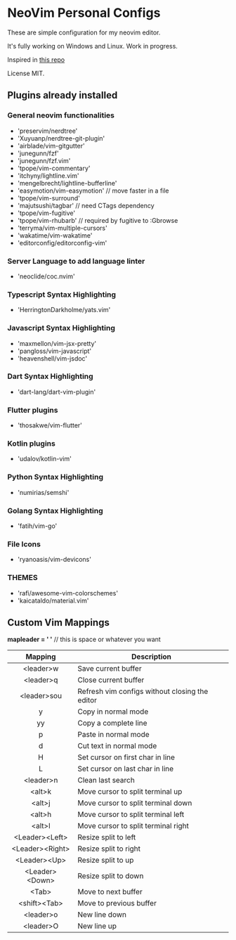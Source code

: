 # NeoVim Personal Configs

These are simple configuration for my neovim editor.

It's fully working on Windows and Linux. Work in progress.

Inspired in [this repo](https://github.com/jdhao/nvim-config)

License MIT.

## Plugins already installed

### General neovim functionalities

- 'preservim/nerdtree'
- 'Xuyuanp/nerdtree-git-plugin'
- 'airblade/vim-gitgutter'
- 'junegunn/fzf'
- 'junegunn/fzf.vim'
- 'tpope/vim-commentary'
- 'itchyny/lightline.vim'
- 'mengelbrecht/lightline-bufferline'
- 'easymotion/vim-easymotion' // move faster in a file
- 'tpope/vim-surround'
- 'majutsushi/tagbar' // need CTags dependency
- 'tpope/vim-fugitive'
- 'tpope/vim-rhubarb' // required by fugitive to :Gbrowse
- 'terryma/vim-multiple-cursors'
- 'wakatime/vim-wakatime'
- 'editorconfig/editorconfig-vim'

### Server Language to add language linter

- 'neoclide/coc.nvim'

### Typescript Syntax Highlighting

- 'HerringtonDarkholme/yats.vim'

### Javascript Syntax Highlighting

- 'maxmellon/vim-jsx-pretty'
- 'pangloss/vim-javascript'
- 'heavenshell/vim-jsdoc'

### Dart Syntax Highlighting

- 'dart-lang/dart-vim-plugin'

### Flutter plugins

- 'thosakwe/vim-flutter'

### Kotlin plugins

- 'udalov/kotlin-vim'

### Python Syntax Highlighting

- 'numirias/semshi'

### Golang Syntax Highlighting

- 'fatih/vim-go'

### File Icons

- 'ryanoasis/vim-devicons'

### THEMES

- 'rafi/awesome-vim-colorschemes'
- 'kaicataldo/material.vim'

## Custom Vim Mappings

**mapleader = ' '** // this is space or whatever you want

|      Mapping      | Description                                    |
| :---------------: | ---------------------------------------------- |
|    \<leader>w     | Save current buffer                            |
|    \<leader>q     | Close current buffer                           |
|   \<leader>sou    | Refresh vim configs without closing the editor |
|         y         | Copy in normal mode                            |
|        yy         | Copy a complete line                           |
|         p         | Paste in normal mode                           |
|         d         | Cut text in normal mode                        |
|         H         | Set cursor on first char in line               |
|         L         | Set cursor on last char in line                |
|    \<leader>n     | Clean last search                              |
|      \<alt>k      | Move cursor to split terminal up               |
|      \<alt>j      | Move cursor to split terminal down             |
|      \<alt>h      | Move cursor to split terminal left             |
|      \<alt>l      | Move cursor to split terminal right            |
| \<Leader>\<Left>  | Resize split to left                           |
| \<Leader>\<Right> | Resize split to right                          |
|  \<Leader>\<Up>   | Resize split to up                             |
| \<Leader>\<Down>  | Resize split to down                           |
|      \<Tab>       | Move to next buffer                            |
|  \<shift>\<Tab>   | Move to previous buffer                        |
|    \<leader>o     | New line down                                  |
|    \<leader>O     | New line up                                    |
